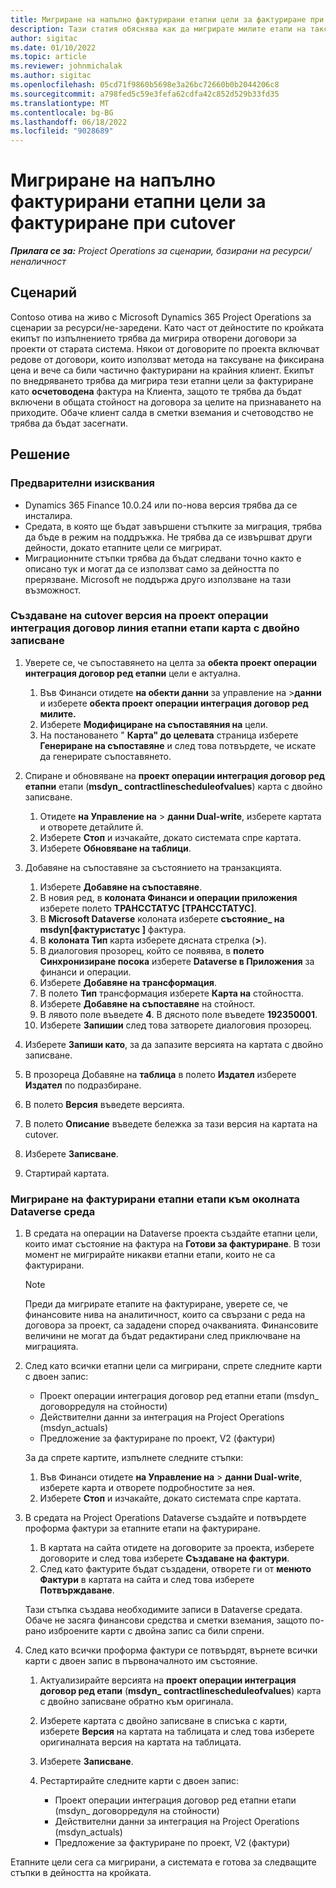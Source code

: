 ```yaml
---
title: Мигриране на напълно фактурирани етапни цели за фактуриране при cutover
description: Тази статия обяснява как да мигрирате милите етапи на таксуване на фиксирана цена, които са били фактурирани на клиента за отворени договори за проекти преди датата на пускане на живо.
author: sigitac
ms.date: 01/10/2022
ms.topic: article
ms.reviewer: johnmichalak
ms.author: sigitac
ms.openlocfilehash: 05cd71f9860b5698e3a26bc72660b0b2044206c8
ms.sourcegitcommit: a798fed5c59e3fefa62cdfa42c852d529b33fd35
ms.translationtype: MT
ms.contentlocale: bg-BG
ms.lasthandoff: 06/18/2022
ms.locfileid: "9028689"
---
```

# <a name="migrate-fully-invoiced-billing-milestones-at-cutover"></a>Мигриране на напълно фактурирани етапни цели за фактуриране при cutover

_**Прилага се за:** Project Operations за сценарии, базирани на ресурси/неналичност_

## <a name="scenario"></a>Сценарий

Contoso отива на живо с Microsoft Dynamics 365 Project Operations за сценарии за ресурси/не-заредени. Като част от дейностите по кройката екипът по изпълнението трябва да мигрира отворени договори за проекти от старата система. Някои от договорите по проекта включват редове от договори, които използват метода на таксуване на фиксирана цена и вече са били частично фактурирани на крайния клиент. Екипът по внедряването трябва да мигрира тези етапни цели за фактуриране като **осчетоводена** фактура на Клиента, защото те трябва да бъдат включени в общата стойност на договора за целите на признаването на приходите. Обаче клиент салда в сметки вземания и счетоводство не трябва да бъдат засегнати.

## <a name="solution"></a>Решение

### <a name="prerequisites"></a>Предварителни изисквания

- Dynamics 365 Finance 10.0.24 или по-нова версия трябва да се инсталира.
- Средата, в която ще бъдат завършени стъпките за миграция, трябва да бъде в режим на поддръжка. Не трябва да се извършват други дейности, докато етапните цели се мигрират.
- Миграционните стъпки трябва да бъдат следвани точно както е описано тук и могат да се използват само за дейността по прерязване. Microsoft не поддържа друго използване на тази възможност.

### <a name="create-a-cutover-version-of-the-project-operations-integration-contract-line-milestones-dual-write-map"></a>Създаване на cutover версия на проект операции интеграция договор линия етапни етапи карта с двойно записване 

1. Уверете се, че съпоставянето на целта за **обекта проект операции интеграция договор ред етапни** цели е актуална. 

    1. Във Финанси отидете **на обекти данни** за управление на \>**данни** и изберете **обекта проект операции интеграция договор ред милите.** 
    2. Изберете **Модифициране на съпоставяния на** цели. 
    3. На постановането " **Карта" до целевата** страница изберете **Генериране на съпоставяне** и след това потвърдете, че искате да генерирате съпоставянето.

2. Спиране и обновяване на **проект операции интеграция договор ред етапни** етапи (**msdyn\_ contractlinescheduleofvalues**) карта с двойно записване. 

    1. Отидете **на Управление на** \> **данни Dual-write**, изберете картата и отворете детайлите й. 
    2. Изберете **Стоп** и изчакайте, докато системата спре картата. 
    3. Изберете **Обновяване на таблици**.

3. Добавяне на съпоставяне за състоянието на транзакцията.

    1. Изберете **Добавяне на съпоставяне**.
    2. В новия ред, в **колоната Финанси и операции приложения** изберете полето **ТРАНССТАТУС \[ТРАНССТАТУС\]**.
    3. В **Microsoft Dataverse** колоната изберете **състояние\_ на msdyn\[фактуристатус \]** фактура.
    4. В **колоната Тип** карта изберете дясната стрелка (**\>**).
    5. В диалоговия прозорец, който се появява, в **полето Синхронизиране посока** изберете **Dataverse в Приложения** за финанси и операции.
    6. Изберете **Добавяне на трансформация**.
    7. В полето **Тип** трансформация изберете **Карта на** стойността.
    8. Изберете **Добавяне на съпоставяне** на стойност.
    9. В лявото поле въведете **4**. В дясното поле въведете **192350001**. 
    10. Изберете **Запишии** след това затворете диалоговия прозорец.

4. Изберете **Запиши като**, за да запазите версията на картата с двойно записване. 
5. В прозореца Добавяне на **таблица** в полето **Издател** изберете **Издател** по подразбиране.
6. В полето **Версия** въведете версията.
7. В полето **Описание** въведете бележка за тази версия на картата на cutover. 
8. Изберете **Записване**.
9. Стартирай картата.

### <a name="migrate-invoiced-milestones-to-the-dataverse-environment"></a>Мигриране на фактурирани етапни етапи към околната Dataverse среда

1. В средата на операции на Dataverse проекта създайте етапни цели, които имат състояние на фактура на **Готови за фактуриране**. В този момент не мигрирайте никакви етапни етапи, които не са фактурирани.

    > [!NOTE]
    > Преди да мигрирате етапите на фактуриране, уверете се, че финансовите нива на аналитичност, които са свързани с реда на договора за проект, са зададени според очакванията. Финансовите величини не могат да бъдат редактирани след приключване на миграцията.

2. След като всички етапни цели са мигрирани, спрете следните карти с двоен запис:

    - Проект операции интеграция договор ред етапни етапи (msdyn\_ договорредуля на стойности)
    - Действителни данни за интеграция на Project Operations (msdyn\_actuals)
    - Предложение за фактуриране по проект, V2 (фактури)

    За да спрете картите, изпълнете следните стъпки:

    1. Във Финанси отидете **на Управление на** \> **данни Dual-write**, изберете карта и отворете подробностите за нея.
    2. Изберете **Стоп** и изчакайте, докато системата спре картата.

3. В средата на Project Operations Dataverse създайте и потвърдете проформа фактури за етапните етапи на фактуриране. 

    1. В картата на сайта отидете на договорите за проекта, изберете договорите и след това изберете **Създаване на фактури**.
    2. След като фактурите бъдат създадени, отворете ги от **менюто Фактури** в картата на сайта и след това изберете **Потвърждаване**.

    Тази стъпка създава необходимите записи в Dataverse средата. Обаче не засяга финансови средства и сметки вземания, защото по-рано изброените карти с двойна запис са били спрени.

4. След като всички проформа фактури се потвърдят, върнете всички карти с двоен запис в първоначалното им състояние.

    1. Актуализирайте версията на **проект операции интеграция договор ред етапи** (**msdyn\_ contractlinescheduleofvalues**) карта с двойно записване обратно към оригинала. 
    2. Изберете картата с двойно записване в списъка с карти, изберете **Версия** на картата на таблицата и след това изберете оригиналната версия на картата на таблицата.
    3. Изберете **Записване**.
    4. Рестартирайте следните карти с двоен запис:

        - Проект операции интеграция договор ред етапни етапи (msdyn\_ договорредуля на стойности)
        - Действителни данни за интеграция на Project Operations (msdyn\_actuals)
        - Предложение за фактуриране по проект, V2 (фактури)

Етапните цели сега са мигрирани, а системата е готова за следващите стъпки в дейността на кройката.
